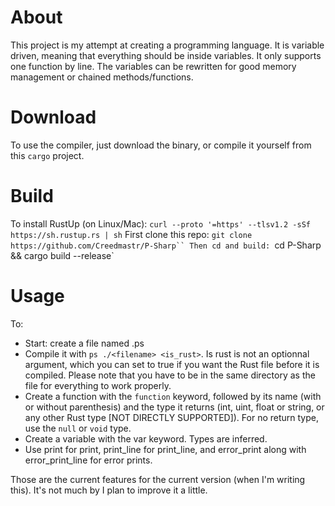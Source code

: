 # About

This project is my attempt at creating a programming language. It is variable driven, meaning that everything should be inside variables. It only supports one function by line. The variables can be rewritten for good memory management or chained methods/functions.

# Download

To use the compiler, just download the binary, or compile it yourself from this `cargo` project.

# Build
To install RustUp (on Linux/Mac):
`curl --proto '=https' --tlsv1.2 -sSf https://sh.rustup.rs | sh`
First clone this repo:
`git clone https://github.com/Creedmastr/P-Sharp``
Then cd and build:
`cd P-Sharp && cargo build --release`

# Usage

To:
- Start: create a file named .ps
- Compile it with `ps ./<filename> <is_rust>`. Is rust is not an optionnal argument, which you can set to true if you want the Rust file before it is compiled. Please note that you have to be in the same directory as the file for everything to work properly.
- Create a function with the `function` keyword, followed by its name (with or without parenthesis) and the type it returns (int, uint, float or string, or any other Rust type [NOT DIRECTLY SUPPORTED]). For no return type, use the `null` or `void` type.
- Create a variable with the var keyword. Types are inferred.
- Use print for print, print_line for print_line, and error_print along with error_print_line for error prints.

Those are the current features for the current version (when I'm writing this). It's not much by I plan to improve it a little.